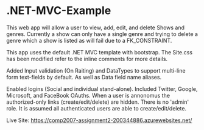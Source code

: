# .NET-MVC-Example

  This web app will allow a user to view, add, edit, and delete Shows and genres. Currently a show can only have a single genre and trying to delete a genre which a show is listed as will fail due to a FK_CONSTRAINT.

  This app uses the default .NET MVC template with bootstrap. The Site.css has been modified refer to the inline comments for more details.

  Added Input validation (On Raiting) and DataTypes to support multi-line form text-fields by default. As well as Data field name aliases.


Enabled logins (Social and individual stand-alone).
Included Twitter, Google, Microsoft, and FaceBook OAuths. 
When a user is annonomus the authorized-only links (create/edit/delete) are hidden.
There is no 'admin' role. It is assumed all authenticated users are able to create/edit/delete.

Live Site: https://comp2007-assignment2-200344886.azurewebsites.net/
